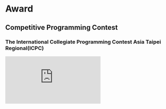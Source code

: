 # Award

## Competitive Programming Contest
### The International Collegiate Programming Contest Asia Taipei Regional(ICPC)
![2022icpc](https://github.com/yoyoisaman/Award/main/2022-ICPC%20Asia%20Taipei%20Regional%20PC-PLACE.pdf)
